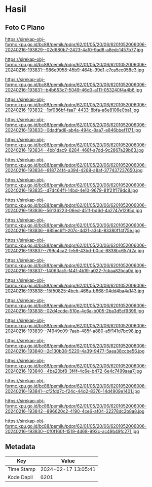 # Hasil

## Foto C Plano

https://sirekap-obj-formc.kpu.go.id/bc88/pemilu/pdpr/62/01/05/20/06/6201052006006-20240216-193829--02d680b7-2423-4af0-9ad8-a8edc1457b77.jpg

https://sirekap-obj-formc.kpu.go.id/bc88/pemilu/pdpr/62/01/05/20/06/6201052006006-20240216-193831--986e9958-45b9-464b-99d1-c7ca5cc058c3.jpg

https://sirekap-obj-formc.kpu.go.id/bc88/pemilu/pdpr/62/01/05/20/06/6201052006006-20240216-193831--b4b653c7-5049-46d0-a111-053240f4a4b6.jpg

https://sirekap-obj-formc.kpu.go.id/bc88/pemilu/pdpr/62/01/05/20/06/6201052006006-20240216-193832--1bf086bf-faa7-4433-8bfa-a6e8106e0ba1.jpg

https://sirekap-obj-formc.kpu.go.id/bc88/pemilu/pdpr/62/01/05/20/06/6201052006006-20240216-193833--0dadfad8-ab4a-494c-8aa7-e846bbef1171.jpg

https://sirekap-obj-formc.kpu.go.id/bc88/pemilu/pdpr/62/01/05/20/06/6201052006006-20240216-193834--4bb1dac9-8284-468f-a7dd-9c2867a29b63.jpg

https://sirekap-obj-formc.kpu.go.id/bc88/pemilu/pdpr/62/01/05/20/06/6201052006006-20240216-193834--818724f4-a394-4268-a8af-377437237650.jpg

https://sirekap-obj-formc.kpu.go.id/bc88/pemilu/pdpr/62/01/05/20/06/6201052006006-20240216-193835--d7d464f1-14bd-4e10-9679-81f21f179dc8.jpg

https://sirekap-obj-formc.kpu.go.id/bc88/pemilu/pdpr/62/01/05/20/06/6201052006006-20240216-193836--56136223-06ed-451f-bd6d-4a2747e1295d.jpg

https://sirekap-obj-formc.kpu.go.id/bc88/pemilu/pdpr/62/01/05/20/06/6201052006006-20240216-193836--985ec6f1-207c-4d21-a3cb-83380f14f75e.jpg

https://sirekap-obj-formc.kpu.go.id/bc88/pemilu/pdpr/62/01/05/20/06/6201052006006-20240216-193837--799c4ca2-fe56-43bd-b0cd-6838bc657d2a.jpg

https://sirekap-obj-formc.kpu.go.id/bc88/pemilu/pdpr/62/01/05/20/06/6201052006006-20240216-193837--14063ac5-f44f-4b19-a022-7cbaa82bca0d.jpg

https://sirekap-obj-formc.kpu.go.id/bc88/pemilu/pdpr/62/01/05/20/06/6201052006006-20240216-193838--15f50825-4beb-466a-b668-04dd4ba4a143.jpg

https://sirekap-obj-formc.kpu.go.id/bc88/pemilu/pdpr/62/01/05/20/06/6201052006006-20240216-193838--02d4ccde-510e-4c6a-b005-2ba3d5cf9399.jpg

https://sirekap-obj-formc.kpu.go.id/bc88/pemilu/pdpr/62/01/05/20/06/6201052006006-20240216-193839--74949c09-7aab-485f-a880-a5f141d7bc98.jpg

https://sirekap-obj-formc.kpu.go.id/bc88/pemilu/pdpr/62/01/05/20/06/6201052006006-20240216-193840--2c130b38-5220-4a39-9477-5aea38ccbe56.jpg

https://sirekap-obj-formc.kpu.go.id/bc88/pemilu/pdpr/62/01/05/20/06/6201052006006-20240216-193840--4ba20bf8-3f4f-4c6e-b472-6e4c7499aaa7.jpg

https://sirekap-obj-formc.kpu.go.id/bc88/pemilu/pdpr/62/01/05/20/06/6201052006006-20240216-193841--cf2fdd7c-f24c-44d2-8376-14d4909e1401.jpg

https://sirekap-obj-formc.kpu.go.id/bc88/pemilu/pdpr/62/01/05/20/06/6201052006006-20240216-193842--896620c2-4190-4ce6-af04-32278dc2b8a8.jpg

https://sirekap-obj-formc.kpu.go.id/bc88/pemilu/pdpr/62/01/05/20/06/6201052006006-20240216-193830--0f0f160f-1519-4d68-993c-ac49b49fc271.jpg


## Metadata

| Key        | Value               |
| ---------- | ------------------- |
| Time Stamp | 2024-02-17 13:05:41 |
| Kode Dapil | 6201                |



